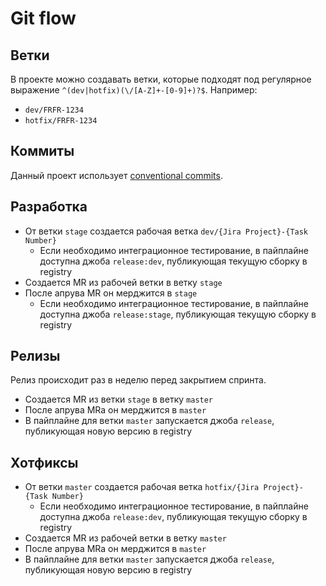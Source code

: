 # Git flow

## Ветки

В проекте можно создавать ветки, которые подходят под регулярное выражение `^(dev|hotfix)(\/[A-Z]+-[0-9]+)?$`.
Например:

* `dev/FRFR-1234`
* `hotfix/FRFR-1234`

## Коммиты

Данный проект использует [conventional commits](https://www.conventionalcommits.org/).

## Разработка

* От ветки `stage` создается рабочая ветка `dev/{Jira Project}-{Task Number}`
  * Если необходимо интеграционное тестирование, в пайплайне доступна джоба `release:dev`, публикующая текущую
    сборку в registry
* Создается MR из рабочей ветки в ветку `stage`
* После апрува MR он мерджится в `stage`
  * Если необходимо интеграционное тестирование, в пайплайне доступна джоба `release:stage`, публикующая текущую 
    сборку в registry

## Релизы

Релиз происходит раз в неделю перед закрытием спринта.

* Создается MR из ветки `stage` в ветку `master`
* После апрува MRa он мерджится в `master`
* В пайплайне для ветки `master` запускается джоба `release`, публикующая новую версию в registry

## Хотфиксы

* От ветки `master` создается рабочая ветка `hotfix/{Jira Project}-{Task Number}`
  * Если необходимо интеграционное тестирование, в пайплайне доступна джоба `release:dev`, публикующая текущую
    сборку в registry
* Создается MR из рабочей ветки в ветку `master`
* После апрува MRa он мерджится в `master`
* В пайплайне для ветки `master` запускается джоба `release`, публикующая новую версию в registry
